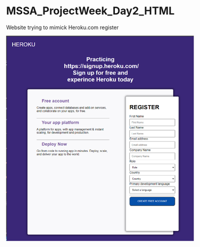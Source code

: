 # MSSA_ProjectWeek_Day2_HTML
Website trying to mimick Heroku.com register

<img src="Image/Capture1.PNG" width=800px>
